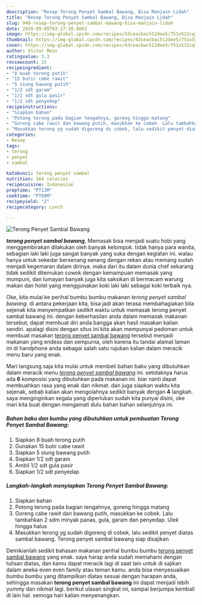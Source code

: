 ```yaml
---
description: "Resep Terong Penyet Sambal Bawang, Bisa Manjain Lidah"
title: "Resep Terong Penyet Sambal Bawang, Bisa Manjain Lidah"
slug: 949-resep-terong-penyet-sambal-bawang-bisa-manjain-lidah
date: 2020-09-05T03:17:38.666Z
image: https://img-global.cpcdn.com/recipes/43ceacbac512dee5/751x532cq70/terong-penyet-sambal-bawang-foto-resep-utama.jpg
thumbnail: https://img-global.cpcdn.com/recipes/43ceacbac512dee5/751x532cq70/terong-penyet-sambal-bawang-foto-resep-utama.jpg
cover: https://img-global.cpcdn.com/recipes/43ceacbac512dee5/751x532cq70/terong-penyet-sambal-bawang-foto-resep-utama.jpg
author: Victor Moss
ratingvalue: 3.3
reviewcount: 15
recipeingredient:
- "8 buah terong putih"
- "15 butir cabe rawit"
- "5 siung bawang putih"
- "1/2 sdt garam"
- "1/2 sdt gula pasir"
- "1/2 sdt penyedap"
recipeinstructions:
- "Siapkan bahan"
- "Potong terong pada bagian tengahnya, goreng hingga matang"
- "Goreng cabe rawit dan bawang putih, masukkan ke cobek. Lalu tambahkan 2 sdm minyak panas, gula, garam dan penyedap. Ulek hingga halus"
- "Masukkan terong yg sudah digoreng di cobek, lalu sedikit penyet diatas sambal bawang. Terong penyet sambal bawang siap disajikan"
categories:
- Resep
tags:
- terong
- penyet
- sambal

katakunci: terong penyet sambal 
nutrition: 164 calories
recipecuisine: Indonesian
preptime: "PT13M"
cooktime: "PT60M"
recipeyield: "2"
recipecategory: Lunch

---
```



![Terong Penyet Sambal Bawang](https://img-global.cpcdn.com/recipes/43ceacbac512dee5/751x532cq70/terong-penyet-sambal-bawang-foto-resep-utama.jpg)

<b><i>terong penyet sambal bawang</i></b>, Memasak bisa menjadi suatu hobi yang menggembirakan dilakukan oleh banyak kelompok. tidak hanya para wanita, sebagian laki laki juga sangat banyak yang suka dengan kegiatan ini. walau hanya untuk sekedar bersenang senang dengan rekan atau memang sudah menjadi kegemaran dalam dirinya. maka dari itu dalam dunia chef sekarang tidak sedikit ditemukan cowok dengan kemampuan memasak yang mumpuni, dan lumayan banyak juga kita saksikan di bermacam warung makan dan hotel yang menggunakan koki laki laki sebagai koki terbaik nya.

Oke, kita mulai ke perihal bumbu bumbu makanan <i>terong penyet sambal bawang</i>. di antara pekerjaan kita, bisa jadi akan terasa membahagiakan bila sejenak kita menyempatkan sedikit waktu untuk memasak terong penyet sambal bawang ini. dengan keberhasilan anda dalam memasak makanan tersebut, dapat membuat diri anda bangga akan hasil masakan kalian sendiri. apalagi disini dengan situs ini kita akan mempunyai pedoman untuk membuat masakan <u>terong penyet sambal bawang</u> tersebut menjadi makanan yang endess dan sempurna, oleh karena itu tandai alamat laman ini di handphone anda sebagai salah satu rujukan kalian dalam meracik menu baru yang enak.




Mari langsung saja kita mulai untuk membeli bahan baku yang dibutuhkan dalam meracik menu <u><i>terong penyet sambal bawang</i></u> ini. setidaknya harus ada <b>6</b> komposisi yang dibutuhkan pada makanan ini. biar nanti dapat membuahkan rasa yang enak dan nikmat. dan juga siapkan waktu kita sejenak, sebab kalian akan mengolahnya sedikit banyak dengan <b>4</b> langkah. saya menginginkan segala yang diperlukan sudah kita punyai disini, oke mari kita buat dengan mengamati dulu bahan bahan selanjutnya ini.

<!--inarticleads1-->

##### Bahan baku dan bumbu yang dibutuhkan untuk pembuatan Terong Penyet Sambal Bawang:

1. Siapkan 8 buah terong putih
1. Gunakan 15 butir cabe rawit
1. Siapkan 5 siung bawang putih
1. Siapkan 1/2 sdt garam
1. Ambil 1/2 sdt gula pasir
1. Siapkan 1/2 sdt penyedap




<!--inarticleads2-->

##### Langkah-langkah menyiapkan Terong Penyet Sambal Bawang:

1. Siapkan bahan
1. Potong terong pada bagian tengahnya, goreng hingga matang
1. Goreng cabe rawit dan bawang putih, masukkan ke cobek. Lalu tambahkan 2 sdm minyak panas, gula, garam dan penyedap. Ulek hingga halus
1. Masukkan terong yg sudah digoreng di cobek, lalu sedikit penyet diatas sambal bawang. Terong penyet sambal bawang siap disajikan




Demikianlah sedikit bahasan makanan perihal bumbu bumbu <u>terong penyet sambal bawang</u> yang enak. saya harap anda sudah memahami dengan tulisan diatas, dan kamu dapat meracik lagi di saat lain untuk di sajikan dalam aneka even even family atau teman kamu. anda bisa menyesuaikan bumbu bumbu yang ditampilkan diatas sesuai dengan harapan anda, sehingga masakan <b>terong penyet sambal bawang</b> ini dapat menjadi lebih yummy dan nikmat lagi. berikut ulasan singkat ini, sampai berjumpa kembali di lain hal. semoga hari kalian menyenangkan.
